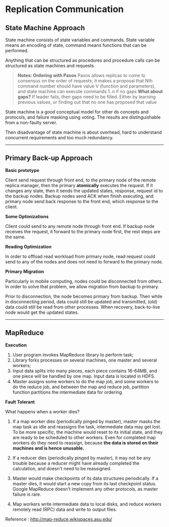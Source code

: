 **Replication Communication**
===
**State Machine Approach**
---
State machine consists of state variables and commands. State variable means an encoding of state, command means functions that can be performed.

Anything that can be structured as procedures and procedure calls can be structured as state machines and requests.

> **Notes: Ordering with Paxos**
> Paxos allows replicas to come to consensus on the order of requests;
> it makes a proposal that Nth command number should have value V (function and parameters), and state machine can execute commands 1..n if no gaps
> **What about gaps?**
> If leader fails, then gaps need to be filled. Either by learning previous values, or finding out that no one has proposed that value

State machine is a good conceptual model for other ds concepts and protocols, and failure masking using voting. The results are distinguishable from a non-faulty server.

Then disadvantage of state machine is about overhead, hard to understand concurrent requirements and too much redundancy.


----------


**Primary Back-up Approach**
---
**Basic prototype**

Client send request through front end, to the primary node of the remote replica manager, then the primary **atomically** executes the request. If it changes any state, then it sends the updated states, response, request id to the backup nodes. Backup nodes send ACK when finish executing, and primary node send back response to the front end, which response to the client.

**Some Optimizations**

Client could send to any remote node through front end. If backup node receives the request, it forward to the primary node first, the rest steps are the same.

**Reading Optimization**

In order to offload read workload from primary node, read request could send to any of the nodes and does not need to forward to the primary node.

**Primary Migration**

Particularly in mobile computing, nodes could be disconnected from others. In order to solve that problem, we allow migration from backup to primary. 

Prior to disconnection, the node becomes primary from backup. Then while in disconnecting period, data could still be updated and transmitted, (old) data could still be read from other processes. When recovery, back-to-live node would get the updated states.


----------


**MapReduce**
---
**Execution**

1. User program invokes MapReduce library to perform task;
2. Library forks processes on several machines, one master and several workers;
3. Input data splits into many pieces, each piece contains 16-64MB, and one piece will be handled by one map. Input data is located in HDFS.
4. Master assigns some workers to do the map job, and some workers to do the reduce job, and between the map and reduce job, partition function partitions the intermediate data for ordering.

**Fault Tolerant**

What happens when a worker dies?

1. If a map worker dies (periodically pinged by master), master masks the map task as idle and reassigns the task, intermediate data may get lost.
To be more specific, the machine would reset to its initial state, and they are ready to be scheduled to other workers. Even for completed map workers do they need to reassign, because **the data is stored on their machines and is hence unusable.**

2. If a reducer dies (periodically pinged by master), it may not be any trouble because a reducer might have already completed the calculation, and doesn't need to be reassigned.

3. Master would make checkpoints of its data structures periodically. If a master dies, it would start a new copy from its last checkpoint status. Google MapReduce doesn't implement any other protocols, as master failure is rare.
4. Map workers write intermediate data to local disks, and reduce workers remotely read (RPC) data and write to output files.

Reference : http://map-reduce.wikispaces.asu.edu/
